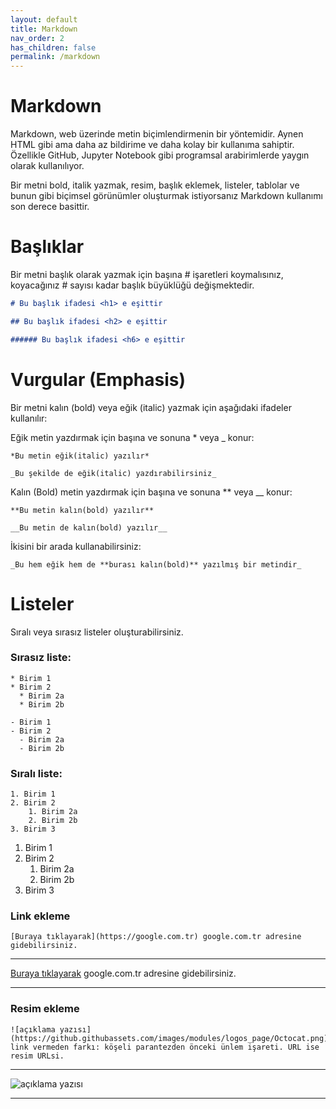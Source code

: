 ```yaml
---
layout: default
title: Markdown
nav_order: 2
has_children: false
permalink: /markdown
---
```


# Markdown

Markdown, web üzerinde metin biçimlendirmenin bir yöntemidir. Aynen HTML gibi ama daha az bildirime ve daha kolay bir kullanıma sahiptir. Özellikle GitHub, Jupyter Notebook gibi programsal arabirimlerde yaygın olarak kullanılıyor.

Bir metni bold, italik yazmak, resim, başlık eklemek, listeler, tablolar ve bunun gibi biçimsel görünümler oluşturmak istiyorsanız Markdown kullanımı son derece basittir.

# Başlıklar

Bir metni başlık olarak yazmak için başına # işaretleri koymalısınız, koyacağınız # sayısı kadar başlık büyüklüğü değişmektedir.

```markdown
# Bu başlık ifadesi <h1> e eşittir

## Bu başlık ifadesi <h2> e eşittir

###### Bu başlık ifadesi <h6> e eşittir
```

# Vurgular (Emphasis)

Bir metni kalın (bold) veya eğik (italic) yazmak için aşağıdaki ifadeler kullanılır:

Eğik metin yazdırmak için başına ve sonuna \* veya \_ konur:

```
*Bu metin eğik(italic) yazılır*

_Bu şekilde de eğik(italic) yazdırabilirsiniz_

```

Kalın (Bold) metin yazdırmak için başına ve sonuna \*\* veya \_\_ konur:

```
**Bu metin kalın(bold) yazılır**

__Bu metin de kalın(bold) yazılır__

```

İkisini bir arada kullanabilirsiniz:

`_Bu hem eğik hem de **burası kalın(bold)** yazılmış bir metindir_`

# Listeler

Sıralı veya sırasız listeler oluşturabilirsiniz.

### Sırasız liste:

```
* Birim 1
* Birim 2
  * Birim 2a
  * Birim 2b
```

```
- Birim 1
- Birim 2
  - Birim 2a
  - Birim 2b
```

### Sıralı liste:

```
1. Birim 1
2. Birim 2
    1. Birim 2a
    2. Birim 2b
3. Birim 3

```

1. Birim 1
2. Birim 2
   1. Birim 2a
   2. Birim 2b
3. Birim 3


### Link ekleme

```
[Buraya tıklayarak](https://google.com.tr) google.com.tr adresine gidebilirsiniz.

```
____________________________________
[Buraya tıklayarak](https://google.com.tr) google.com.tr adresine gidebilirsiniz.
__________________


### Resim ekleme

```
![açıklama yazısı](https://github.githubassets.com/images/modules/logos_page/Octocat.png)
link vermeden farkı: köşeli parantezden önceki ünlem işareti. URL ise resim URLsi.
```

___________
![açıklama yazısı](https://github.githubassets.com/images/modules/logos_page/Octocat.png)
___________
